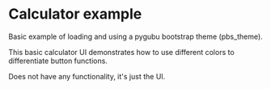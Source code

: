 # Calculator example

Basic example of loading and using a pygubu bootstrap theme (pbs_theme).

This basic calculator UI demonstrates how to use different colors to differentiate button functions. 

Does not have any functionality, it's just the UI.
